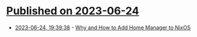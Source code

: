 # [Published on 2023-06-24](index.md)

* [2023-06-24, 19:39:38](https://lobste.rs/s/5w2rlf/why_how_add_home_manager_nixos) - [Why and How to Add Home Manager to NixOS](https://drakerossman.com/blog/how-to-add-home-manager-to-nixos)
